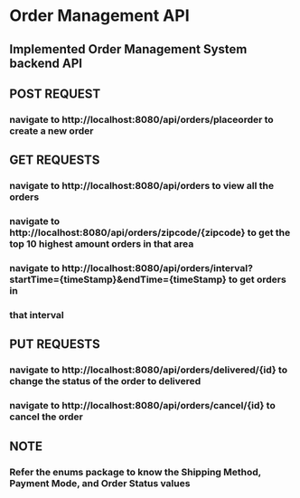 # Order Management API

## Implemented Order Management System backend API

## POST REQUEST

### navigate to http://localhost:8080/api/orders/placeorder to create a new order 

## GET REQUESTS
### navigate to http://localhost:8080/api/orders to view all the orders

### navigate to http://localhost:8080/api/orders/zipcode/{zipcode} to get the top 10 highest amount orders in that area

### navigate to http://localhost:8080/api/orders/interval?startTime={timeStamp}&endTime={timeStamp} to get orders in 
### that interval

## PUT REQUESTS
### navigate to http://localhost:8080/api/orders/delivered/{id} to change the status of the order to delivered

### navigate to http://localhost:8080/api/orders/cancel/{id} to cancel the order


## NOTE

### Refer the enums package to know the Shipping Method, Payment Mode, and Order Status values